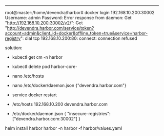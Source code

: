 ----
root@master:/home/devendra/harbor# docker login 192.168.10.200:30002
Username: admin
Password:
Error response from daemon: Get "http://192.168.10.200:30002/v2/": Get "http://devendra.harbor.com/service/token?account=admin&client_id=docker&offline_token=true&service=harbor-registry": dial tcp 192.168.10.200:80: connect: connection refused

solution:
* kubectl get cm -n harbor
* kubectl delete pod harbor-core-
* nano /etc/hosts
* nano /etc/docker/daemon.json {"devendra.harbor.com"}
* service docker restart

* /etc/hosts
192.168.10.200 devendra.harbor.com

* /etc/docker/daemon.json
{
  "insecure-registries": ["devendra.harbor.com:30002"]
}

 helm install harbor harbor -n harbor -f harbor/values.yaml